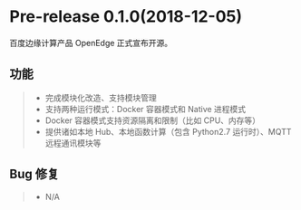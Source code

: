 # Pre-release 0.1.0(2018-12-05)

百度边缘计算产品 OpenEdge 正式宣布开源。

## 功能

> + 完成模块化改造、支持模块管理
> + 支持两种运行模式：Docker 容器模式和 Native 进程模式
> + Docker 容器模式支持资源隔离和限制（比如 CPU、内存等）
> + 提供诸如本地 Hub、本地函数计算（包含 Python2.7 运行时）、MQTT 远程通讯模块等

## Bug 修复

> + N/A